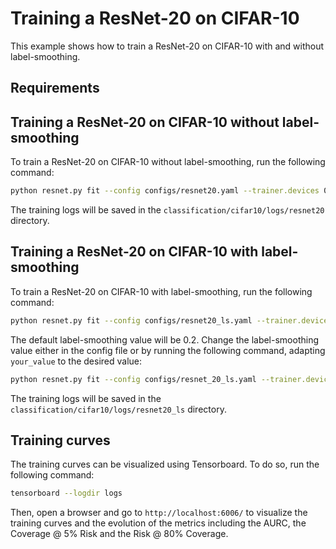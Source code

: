 # Training a ResNet-20 on CIFAR-10

This example shows how to train a ResNet-20 on CIFAR-10 with and without label-smoothing.

## Requirements


## Training a ResNet-20 on CIFAR-10 **without** label-smoothing

To train a ResNet-20 on CIFAR-10 without label-smoothing, run the following command:

```bash
python resnet.py fit --config configs/resnet20.yaml --trainer.devices 0,
```

The training logs will be saved in the `classification/cifar10/logs/resnet20` directory.

## Training a ResNet-20 on CIFAR-10 **with** label-smoothing

To train a ResNet-20 on CIFAR-10 with label-smoothing, run the following command:

```bash
python resnet.py fit --config configs/resnet20_ls.yaml --trainer.devices 0,
```

The default label-smoothing value will be 0.2. Change the label-smoothing value either in the config file or by running the following command, 
adapting `your_value` to the desired value:

```bash
python resnet.py fit --config configs/resnet_20_ls.yaml --trainer.devices 0, --model.loss.label_smoothing your_value
```

The training logs will be saved in the `classification/cifar10/logs/resnet20_ls` directory.

## Training curves

The training curves can be visualized using Tensorboard. To do so, run the following command:

```bash
tensorboard --logdir logs
```

Then, open a browser and go to `http://localhost:6006/` to visualize the training curves and the evolution of the metrics including the AURC, the Coverage @ 5% Risk and the Risk @ 80% Coverage.
